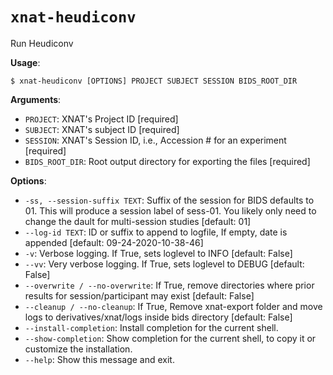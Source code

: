 # `xnat-heudiconv`

Run Heudiconv

**Usage**:

```console
$ xnat-heudiconv [OPTIONS] PROJECT SUBJECT SESSION BIDS_ROOT_DIR
```

**Arguments**:

* `PROJECT`: XNAT's Project ID  [required]
* `SUBJECT`: XNAT's subject ID  [required]
* `SESSION`: XNAT's Session ID, i.e., Accession # for an experiment  [required]
* `BIDS_ROOT_DIR`: Root output directory for exporting the files  [required]

**Options**:

* `-ss, --session-suffix TEXT`: Suffix of the session for BIDS defaults to 01. This will produce a session label of sess-01. You likely only need to change the dault for multi-session studies  [default: 01]
* `--log-id TEXT`: ID or suffix to append to logfile, If empty, date is appended  [default: 09-24-2020-10-38-46]
* `-v`: Verbose logging. If True, sets loglevel to INFO  [default: False]
* `--vv`: Very verbose logging. If True, sets loglevel to DEBUG  [default: False]
* `--overwrite / --no-overwrite`: If True, remove directories where prior results for session/participant may exist  [default: False]
* `--cleanup / --no-cleanup`: If True, Remove xnat-export folder and move logs to derivatives/xnat/logs inside bids directory  [default: False]
* `--install-completion`: Install completion for the current shell.
* `--show-completion`: Show completion for the current shell, to copy it or customize the installation.
* `--help`: Show this message and exit.
